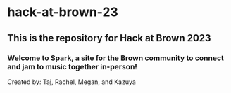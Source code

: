 # hack-at-brown-23

## This is the repository for Hack at Brown 2023

### Welcome to Spark, a site for the Brown community to connect and jam to music together in-person!

Created by: Taj, Rachel, Megan, and Kazuya
